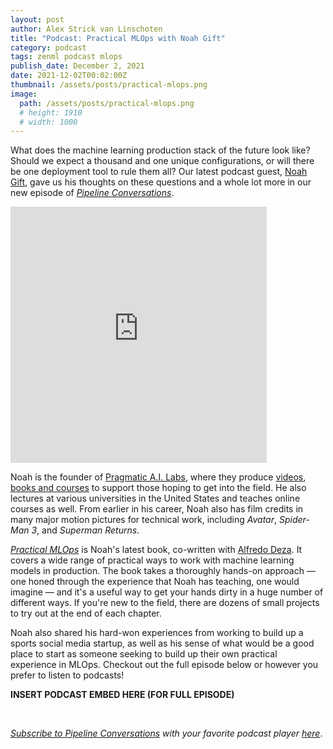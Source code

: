 ```yaml
---
layout: post
author: Alex Strick van Linschoten
title: "Podcast: Practical MLOps with Noah Gift"
category: podcast
tags: zenml podcast mlops
publish_date: December 2, 2021
date: 2021-12-02T00:02:00Z
thumbnail: /assets/posts/practical-mlops.png
image:
  path: /assets/posts/practical-mlops.png
  # height: 1910
  # width: 1000
---
```


What does the machine learning production stack of the future look like? Should we expect a thousand and one unique configurations, or will there be one deployment tool to rule them all? Our latest podcast guest, [Noah Gift](https://noahgift.com), gave us his thoughts on these questions and a whole lot more in our new episode of [*Pipeline Conversations*](https://podcast.zenml.io).

<iframe src="https://share.descript.com/embed/zUXSZGandRY" width="410" height="410" frameborder="0" allowfullscreen></iframe>

Noah is the founder of [Pragmatic A.I. Labs](https://paiml.com), where they produce [videos](https://www.youtube.com/c/PragmaticAILabs), [books and courses](https://paiml.com/docs/home/) to support those hoping to get into the field. He also lectures at various universities in the United States and teaches online courses as well. From earlier in his career, Noah also has film credits in many major motion pictures for technical work, including *Avatar*, *Spider-Man 3*, and *Superman Returns*.

[*Practical MLOps*](https://www.oreilly.com/library/view/practical-mlops/9781098103002/) is Noah's latest book, co-written with [Alfredo Deza](https://github.com/alfredodeza). It covers a wide range of practical ways to work with machine learning models in production. The book takes a thoroughly hands-on approach — one honed through the experience that Noah has teaching, one would imagine — and it's a useful way to get your hands dirty in a huge number of different ways. If you're new to the field, there are dozens of small projects to try out at the end of each chapter.

Noah also shared his hard-won experiences from working to build up a sports social media startup, as well as his sense of what would be a good place to start as someone seeking to build up their own practical experience in MLOps. Checkout out the full episode below or however you prefer to listen to podcasts!

**INSERT PODCAST EMBED HERE (FOR FULL EPISODE)**

<br>

*[Subscribe to Pipeline Conversations](https://podcast.zenml.io/subscribe) with
your favorite podcast player [here](https://podcast.zenml.io/subscribe)*.
